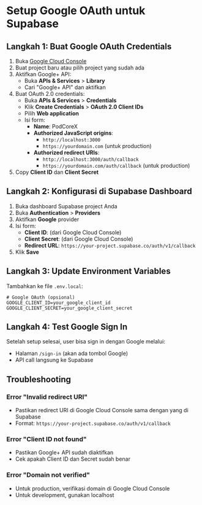 # Setup Google OAuth untuk Supabase

## Langkah 1: Buat Google OAuth Credentials

1. Buka [Google Cloud Console](https://console.cloud.google.com/)
2. Buat project baru atau pilih project yang sudah ada
3. Aktifkan Google+ API:
   - Buka **APIs & Services** > **Library**
   - Cari "Google+ API" dan aktifkan
4. Buat OAuth 2.0 credentials:
   - Buka **APIs & Services** > **Credentials**
   - Klik **Create Credentials** > **OAuth 2.0 Client IDs**
   - Pilih **Web application**
   - Isi form:
     - **Name**: PodCoreX
     - **Authorized JavaScript origins**:
       - `http://localhost:3000`
       - `https://yourdomain.com` (untuk production)
     - **Authorized redirect URIs**:
       - `http://localhost:3000/auth/callback`
       - `https://yourdomain.com/auth/callback` (untuk production)
5. Copy **Client ID** dan **Client Secret**

## Langkah 2: Konfigurasi di Supabase Dashboard

1. Buka dashboard Supabase project Anda
2. Buka **Authentication** > **Providers**
3. Aktifkan **Google** provider
4. Isi form:
   - **Client ID**: (dari Google Cloud Console)
   - **Client Secret**: (dari Google Cloud Console)
   - **Redirect URL**: `https://your-project.supabase.co/auth/v1/callback`
5. Klik **Save**

## Langkah 3: Update Environment Variables

Tambahkan ke file `.env.local`:

```env
# Google OAuth (opsional)
GOOGLE_CLIENT_ID=your_google_client_id
GOOGLE_CLIENT_SECRET=your_google_client_secret
```

## Langkah 4: Test Google Sign In

Setelah setup selesai, user bisa sign in dengan Google melalui:
- Halaman `/sign-in` (akan ada tombol Google)
- API call langsung ke Supabase

## Troubleshooting

### Error "Invalid redirect URI"
- Pastikan redirect URI di Google Cloud Console sama dengan yang di Supabase
- Format: `https://your-project.supabase.co/auth/v1/callback`

### Error "Client ID not found"
- Pastikan Google+ API sudah diaktifkan
- Cek apakah Client ID dan Secret sudah benar

### Error "Domain not verified"
- Untuk production, verifikasi domain di Google Cloud Console
- Untuk development, gunakan localhost 